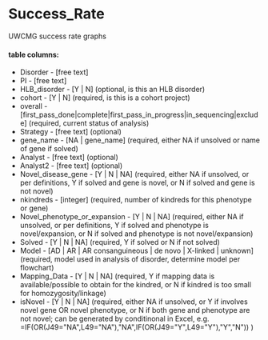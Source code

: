 Success_Rate
============

UWCMG success rate graphs


#### table columns:
* Disorder - \[free text\]
* PI - \[free text\]
* HLB_disorder - \[Y | N\] (optional, is this an HLB disorder)
* cohort - \[Y | N\] (required, is this is a cohort project)
* overall - \[first_pass_done|complete|first_pass_in_progress|in_sequencing|exclude\] (required, current status of analysis)
* Strategy - \[free text\] (optional)
* gene_name - \[NA | gene_name\] (required, either NA if unsolved or name of gene if solved)
* Analyst - \[free text\] (optional)
* Analyst2 - \[free text\] (optional)
* Novel_disease_gene - \[Y | N | NA\] (required, either NA if unsolved, or per definitions, Y if solved and gene is novel, or N if solved and gene is not novel)
* nkindreds - \[integer\] (required, number of kindreds for this phenotype or gene)
* Novel_phenotype_or_expansion - \[Y | N | NA\] (required, either NA if unsolved, or per definitions, Y if solved and phenotype is novel/expansion, or N if solved and phenotype is not novel/expansion)
* Solved - \[Y | N | NA\] (required, Y if solved or N if not solved)
* Model - \[AD | AR | AR consanguineous | de novo | X-linked | unknown\] (required, model used in analysis of disorder, determine model per flowchart)
* Mapping_Data - \[Y | N | NA\] (required, Y if mapping data is available/possible to obtain for the kindred, or N if kindred is too small for homozygosity/linkage)
* isNovel - \[Y | N | NA\] (required, either NA if unsolved, or Y if involves novel gene OR novel phenotype, or N if both gene and phenotype are not novel; can be generated by conditinonal in Excel, e.g. =IF(OR(J49="NA",L49="NA"),"NA",IF(OR(J49="Y",L49="Y"),"Y","N")) )
